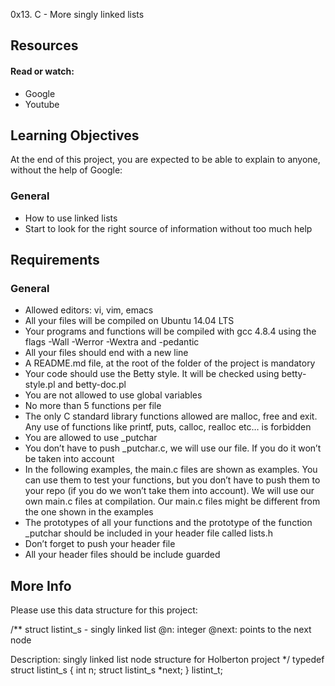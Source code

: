  0x13. C - More singly linked lists

## Resources

#### Read or watch:

* Google
* Youtube

## Learning Objectives

At the end of this project, you are expected to be able to explain to anyone, without the help of Google:

### General

* How to use linked lists
* Start to look for the right source of information without too much help

## Requirements

### General

* Allowed editors: vi, vim, emacs
* All your files will be compiled on Ubuntu 14.04 LTS
* Your programs and functions will be compiled with gcc 4.8.4 using the flags -Wall -Werror -Wextra and -pedantic
* All your files should end with a new line
* A README.md file, at the root of the folder of the project is mandatory
* Your code should use the Betty style. It will be checked using betty-style.pl and betty-doc.pl
* You are not allowed to use global variables
* No more than 5 functions per file
* The only C standard library functions allowed are malloc, free and exit. Any use of functions like printf, puts, calloc, realloc etc… is forbidden
* You are allowed to use _putchar
* You don’t have to push _putchar.c, we will use our file. If you do it won’t be taken into account
* In the following examples, the main.c files are shown as examples. You can use them to test your functions, but you don’t have to push them to your repo (if you do we won’t take them into account). We will use our own main.c files at compilation. Our main.c files might be different from the one shown in the examples
* The prototypes of all your functions and the prototype of the function _putchar should be included in your header file called lists.h
* Don’t forget to push your header file
* All your header files should be include guarded

## More Info

Please use this data structure for this project:

/**
  struct listint_s - singly linked list
  @n: integer
  @next: points to the next node

  Description: singly linked list node structure
  for Holberton project
 */
typedef struct listint_s
{
    int n;
    struct listint_s *next;
} listint_t;